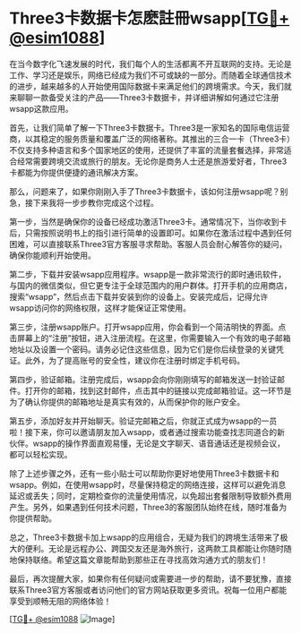 # Three3卡数据卡怎麽註冊wsapp[[TG💪+ @esim1088](https://t.me/s/esim1088)]

在当今数字化飞速发展的时代，我们每个人的生活都离不开互联网的支持。无论是工作、学习还是娱乐，网络已经成为我们不可或缺的一部分。而随着全球通信技术的进步，越来越多的人开始使用国际数据卡来满足他们的跨境需求。今天，我们就来聊聊一款备受关注的产品——Three3卡数据卡，并详细讲解如何通过它注册wsapp这款应用。

首先，让我们简单了解一下Three3卡数据卡。Three3是一家知名的国际电信运营商，以其稳定的服务质量和覆盖广泛的网络著称。其推出的三合一卡（Three3卡）不仅支持多种语言和多个国家地区的使用，还提供了丰富的流量套餐选择，非常适合经常需要跨境交流或旅行的朋友。无论你是商务人士还是旅游爱好者，Three3卡都能为你提供便捷的通讯解决方案。

那么，问题来了，如果你刚刚入手了Three3卡数据卡，该如何注册wsapp呢？别急，接下来我将一步步教你完成这个过程。

第一步，当然是确保你的设备已经成功激活Three3卡。通常情况下，当你收到卡后，只需按照说明书上的指引进行简单的设置即可。如果你在激活过程中遇到任何困难，可以直接联系Three3官方客服寻求帮助。客服人员会耐心解答你的疑问，确保你能顺利开始使用。

第二步，下载并安装wsapp应用程序。wsapp是一款非常流行的即时通讯软件，与国内的微信类似，但它更专注于全球范围内的用户群体。打开手机的应用商店，搜索“wsapp”，然后点击下载并安装到你的设备上。安装完成后，记得允许wsapp访问你的网络权限，这样才能保证正常使用。

第三步，注册wsapp账户。打开wsapp应用，你会看到一个简洁明快的界面。点击屏幕上的“注册”按钮，进入注册流程。在这里，你需要输入一个有效的电子邮箱地址以及设置一个密码。请务必记住这些信息，因为它们是你后续登录的关键凭证。此外，为了提高账号的安全性，建议你在注册时绑定手机号码。

第四步，验证邮箱。注册完成后，wsapp会向你刚刚填写的邮箱发送一封验证邮件。打开你的邮箱，找到这封邮件，点击其中的链接以完成邮箱验证。这一环节是为了确认你提供的邮箱地址是真实有效的，从而保护你的账户安全。

第五步，添加好友并开始聊天。验证完邮箱之后，你就正式成为wsapp的一员啦！接下来，你可以邀请朋友加入wsapp，或者通过搜索功能查找志同道合的新伙伴。wsapp的操作界面直观易懂，无论是文字聊天、语音通话还是视频会议，都可以轻松实现。

除了上述步骤之外，还有一些小贴士可以帮助你更好地使用Three3卡数据卡和wsapp。例如，在使用wsapp时，尽量保持稳定的网络连接，这样可以避免消息延迟或丢失；同时，定期检查你的流量使用情况，以免超出套餐限制导致额外费用产生。另外，如果遇到任何技术问题，Three3的客服团队始终在线，随时准备为你提供帮助。

总之，Three3卡数据卡加上wsapp的应用组合，无疑为我们的跨境生活带来了极大的便利。无论是远程办公、跨国交友还是海外旅行，这两款工具都能让你随时随地保持联络。希望这篇文章能帮助到那些正在寻找高效沟通方式的朋友们！

最后，再次提醒大家，如果你有任何疑问或需要进一步的帮助，请不要犹豫，直接联系Three3官方客服或者访问他们的官方网站获取更多资讯。祝每一位用户都能享受到顺畅无阻的网络体验！

[[TG💪+ @esim1088](https://t.me/s/esim1088) ![Image](https://i.postimg.cc/4NQfJmqS/Snipaste-2025-05-13-00-14-12.png)]